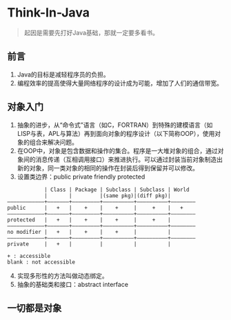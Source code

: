 # Think-In-Java
> 起因是需要先打好Java基础，那就一定要多看书。

## 前言
1. Java的目标是减轻程序员的负担。
2. 编程效率的提高使得大量网络程序的设计成为可能，增加了人们的通信带宽。

## 对象入门

1. 抽象的进步，从“命令式”语言（如C，FORTRAN）到特殊的建模语言（如LISP与表，APL与算法）再到面向对象的程序设计（以下简称OOP），使用对象的组合来解决问题。
2. 在OOP中，对象是包含数据和操作的集合。程序是一大堆对象的组合，通过对象间的消息传递（互相调用接口）来推进执行。可以通过封装当前对象制造出新的对象，同一类对象的相同的操作在封装后得到保留并可以修改。
3. 设置类边界：public private friendly protected
```
            | Class | Package | Subclass | Subclass | World
            |       |         |(same pkg)|(diff pkg)| 
————————————+———————+—————————+——————————+——————————+————————
public      |   +   |    +    |    +     |     +    |   +     
————————————+———————+—————————+——————————+——————————+————————
protected   |   +   |    +    |    +     |     +    |         
————————————+———————+—————————+——————————+——————————+————————
no modifier |   +   |    +    |    +     |          |    
————————————+———————+—————————+——————————+——————————+————————
private     |   +   |         |          |          |    

+ : accessible
blank : not accessible
```
4. 实现多形性的方法叫做动态绑定。
5. 抽象的基础类和接口：abstract interface

## 一切都是对象
